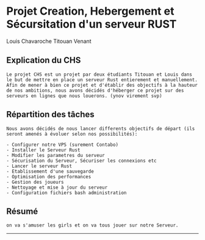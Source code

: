 # Projet Creation, Hebergement et Sécursitation d'un serveur RUST

Louis Chavaroche
Titouan Venant

## Explication du CHS

````
Le projet CHS est un projet par deux étudiants Titouan et Louis dans le but de mettre en place un serveur Rust entierement et manuellement.
Afin de mener à bien ce projet et d'établir des objectifs à la hauteur de nos ambitions, nous avons décidés d'héberger ce projet sur des serveurs en lignes que nous louerons. (ynov virement svp)
````

## Répartition des tâches

````
Nous avons décidés de nous lancer differents objectifs de départ (ils seront amenés à évoluer selon nos possibilités):

- Configurer notre VPS (surement Contabo)
- Installer le Serveur Rust
- Modifier les parametres du serveur
- Sécurisation du Serveur, Sécuriser les connexions etc
- Lancer le serveur Rust
- Etablissement d'une sauvegarde
- Optimisation des performances
- Gestion des joueurs
- Nettoyage et mise à jour du serveur
- Configuration fichiers bash administration
````

## Résumé

````
on va s'amuser les girls et on va tous jouer sur notre Serveur.
````
---
